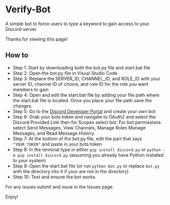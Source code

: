 # Verify-Bot
A simple bot to force users to type a keyword to gain access to your Discord server.

Thanks for viewing this page!

## How to
- Step 1: Start by downloading both the bot.py file and start.bat file
- Step 2: Open the bot.py file in Visual Studio Code
- Step 3: Replace the SERVER_ID, CHANNEL_ID, and ROLE_ID with your server ID, channel ID of choice, and role ID for the role you want members to gain
- Step 4: Open and edit the start.bat file by adding your file path where the start.bat file is located. Once you place your file path save the changes.
- Step 5: Go to the [Discord Developer Portal](https://discord.com/developers/applications) and create your own bot
- Step 6: Grab your bots token and navigate to OAuth2 and select the Discord Provided Link then for Scopes select bot. For bot permissions select Send Messages, View Channels, Manage Roles Manage Messages, and Read Message History.
- Step 7: At the bottom of the bot.py file, edit the part that says `"YOUR_TOKEN"` and paste in your bots token
- Step 8: In the terminal type in either `pip install discord.py` or `python -m pip install discord.py` (assuming you already have Python installed to your system)
- Step 9: Open the start.bat file (or run `python bot.py` or replace `bot.py` with the directory into it if your are not in the directory)
- Step 10: Test and ensure the bot works

For any issues submit and issue in the Issues page.

Enjoy!
